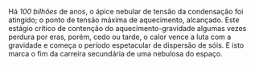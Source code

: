 ﻿Há *100 bilhões* de anos, o ápice nebular de tensão da condensação foi atingido; o ponto de tensão máxima de aquecimento, alcançado. Este estágio crítico de contenção do aquecimento-gravidade algumas vezes perdura por eras, porém, cedo ou tarde, o calor vence a luta com a gravidade e começa o período espetacular de dispersão de sóis. E isto marca o fim da carreira secundária de uma nebulosa do espaço.